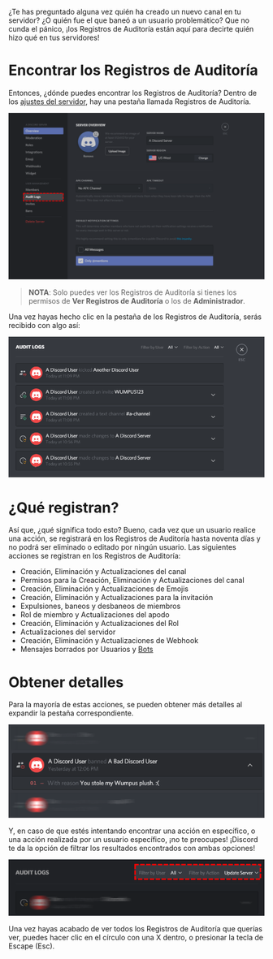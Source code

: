 <!-- TITLE:[ES] Registros de Auditoría -->
<!-- SUBTITLE: Información sobre los Registros de Auditoría de Discord -->

¿Te has preguntado alguna vez quién ha creado un nuevo canal en tu servidor? ¿O quién fue el que baneó a un usuario problemático? Que no cunda el pánico, ¡los Registros de Auditoría están aquí para decirte quién hizo qué en tus servidores!

# Encontrar los Registros de Auditoría
Entonces, ¿dónde puedes encontrar los Registros de Auditoría? Dentro de los [ajustes del servidor](/server-settings), hay una pestaña llamada Registros de Auditoría.

![Audit Logs 2](/uploads/audit-logs/audit-logs-2.png "Audit Logs 2")

> **NOTA**: Solo puedes ver los Registros de Auditoría si tienes los permisos de **Ver Registros de Auditoría** o los de **Administrador**.

Una vez hayas hecho clic en la pestaña de los Registros de Auditoría, serás recibido con algo así:

![Audit Logs 3](/uploads/audit-logs/audit-logs-3.png "Audit Logs 3")

# ¿Qué registran?

Así que, ¿qué significa todo esto? Bueno, cada vez que un usuario realice una acción, se registrará en los Registros de Auditoría hasta noventa días y no podrá ser eliminado o editado por ningún usuario. Las siguientes acciones se registran en los Registros de Auditoría:

* Creación, Eliminación y Actualizaciones del canal
* Permisos para la Creación, Eliminación y Actualizaciones del canal
* Creación, Eliminación y Actualizaciones de Emojis
* Creación, Eliminación y Actualizaciones para la invitación
* Expulsiones, baneos y desbaneos de miembros
* Rol de miembro y Actualizaciones del apodo
* Creación, Eliminación y Actualizaciones del Rol
* Actualizaciones del servidor
* Creación, Eliminación y Actualizaciones de Webhook
* Mensajes borrados por Usuarios y [Bots](/bots)


# Obtener detalles
Para la mayoría de estas acciones, se pueden obtener más detalles al expandir la pestaña correspondiente.

![Audit Logs 1](/uploads/audit-logs/audit-logs-1.png "Audit Logs 1")

Y, en caso de que estés intentando encontrar una acción en específico, o una acción realizada por un usuario específico, ¡no te preocupes! ¡Discord te da la opción de filtrar los resultados encontrados con ambas opciones!

![Audit Logs 4](/uploads/audit-logs/audit-logs-4.png "Audit Logs 4")

Una vez hayas acabado de ver todos los Registros de Auditoría que querías ver, puedes hacer clic en el círculo con una X dentro, o presionar la tecla de Escape (Esc).